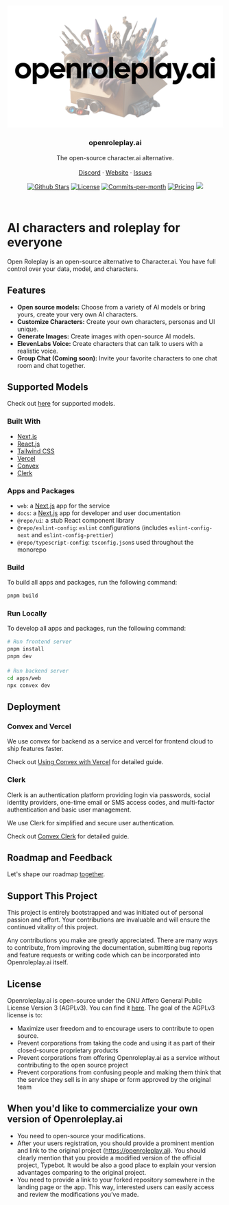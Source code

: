 <p align="center">
<a href="https://github.com/open-roleplay-ai/openroleplay.ai">
<img src="https://github.com/Open-Roleplay-AI/.github/blob/main/github-banner.png?raw=true" alt="Logo">
</a>

  <h3 align="center">openroleplay.ai</h3>

  <p align="center">
    The open-source character.ai alternative.
    <br />
    <br />
    <a href="https://discord.gg/bM5zzMEtdW">Discord</a>
    ·
    <a href="https://openroleplay.ai">Website</a>
    ·
    <a href="https://github.com/open-roleplay-ai/openroleplay.ai/issues">Issues</a>
  </p>
</p>

<p align="center">
   <a href="https://github.com/open-roleplay-ai/openroleplay.ai/stargazers"><img src="https://img.shields.io/github/stars/open-roleplay-ai/openroleplay.ai" alt="Github Stars"></a>
   <a href="https://github.com/open-roleplay-ai/openroleplay.ai/blob/main/LICENSE"><img src="https://img.shields.io/badge/license-AGPLv3-purple" alt="License"></a>
   <a href="https://github.com/open-roleplay-ai/openroleplay.ai/pulse"><img src="https://img.shields.io/github/commit-activity/m/open-roleplay-ai/openroleplay.ai" alt="Commits-per-month"></a>
   <a href="https://openroleplay.ai/pricing"><img src="https://img.shields.io/badge/Pricing-Free-brightgreen" alt="Pricing"></a>
   <a href="https://github.com/open-roleplay-ai/openroleplay.ai/issues?q=is:issue+is:open+label:%22%F0%9F%99%8B%F0%9F%8F%BB%E2%80%8D%E2%99%82%EF%B8%8Fhelp+wanted%22"><img src="https://img.shields.io/badge/Help%20Wanted-Contribute-blue"></a>
</p>

<br/>

# AI characters and roleplay for everyone

Open Roleplay is an open-source alternative to Character.ai.
You have full control over your data, model, and characters.

## Features

- **Open source models:** Choose from a variety of AI models or bring yours, create your very own AI characters.
- **Customize Characters:** Create your own characters, personas and UI unique.
- **Generate Images:** Create images with open-source AI models.
- **ElevenLabs Voice:** Create characters that can talk to users with a realistic voice.
- **Group Chat (Coming soon):** Invite your favorite characters to one chat room and chat together.

## Supported Models

Check out [here](https://openroleplay.ai/models) for supported models.

### Built With

- [Next.js](https://nextjs.org/?ref=cal.com)
- [React.js](https://reactjs.org/?ref=cal.com)
- [Tailwind CSS](https://tailwindcss.com/?ref=cal.com)
- [Vercel](https://vercel.com/)
- [Convex](https://convex.dev/)
- [Clerk](https://clerk.com/)

### Apps and Packages

- `web`: a [Next.js](https://nextjs.org/) app for the service
- `docs`: a [Next.js](https://nextjs.org/) app for developer and user documentation
- `@repo/ui`: a stub React component library
- `@repo/eslint-config`: `eslint` configurations (includes `eslint-config-next` and `eslint-config-prettier`)
- `@repo/typescript-config`: `tsconfig.json`s used throughout the monorepo

### Build

To build all apps and packages, run the following command:

```bash
pnpm build
```

### Run Locally

To develop all apps and packages, run the following command:

```bash
# Run frontend server
pnpm install
pnpm dev

# Run backend server
cd apps/web
npx convex dev
```

## Deployment

### Convex and Vercel

We use convex for backend as a service and vercel for frontend cloud to ship features faster.

Check out [Using Convex with Vercel](https://docs.convex.dev/production/hosting/vercel) for detailed guide.

### Clerk

Clerk is an authentication platform providing login via passwords, social identity providers, one-time email or SMS access codes, and multi-factor authentication and basic user management.

We use Clerk for simplified and secure user authentication.

Check out [Convex Clerk](https://docs.convex.dev/auth/clerk) for detailed guide.

## Roadmap and Feedback

Let's shape our roadmap [together](https://github.com/open-roleplay-ai/openroleplay.ai/issues).

## Support This Project

This project is entirely bootstrapped and was initiated out of personal passion and effort. Your contributions are invaluable and will ensure the continued vitality of this project.

Any contributions you make are greatly appreciated. There are many ways to contribute, from improving the documentation, submitting bug reports and feature requests or writing code which can be incorporated into Openroleplay.ai itself.

## License

Openroleplay.ai is open-source under the GNU Affero General Public License Version 3 (AGPLv3). You can find it [here](/LICENSE). The goal of the AGPLv3 license is to:

- Maximize user freedom and to encourage users to contribute to open source.
- Prevent corporations from taking the code and using it as part of their closed-source proprietary products
- Prevent corporations from offering Openroleplay.ai as a service without contributing to the open source project
- Prevent corporations from confusing people and making them think that the service they sell is in any shape or form approved by the original team

## When you'd like to commercialize your own version of Openroleplay.ai

- You need to open-source your modifications.
- After your users registration, you should provide a prominent mention and link to the original project (https://openroleplay.ai). You should clearly mention that you provide a modified version of the official project, Typebot. It would be also a good place to explain your version advantages comparing to the original project.
- You need to provide a link to your forked repository somewhere in the landing page or the app. This way, interested users can easily access and review the modifications you’ve made.
